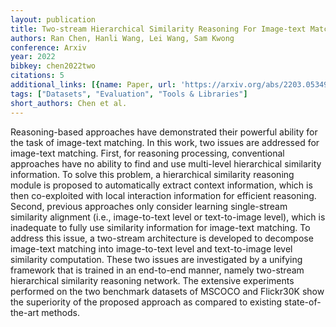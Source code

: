 ```yaml
---
layout: publication
title: Two-stream Hierarchical Similarity Reasoning For Image-text Matching
authors: Ran Chen, Hanli Wang, Lei Wang, Sam Kwong
conference: Arxiv
year: 2022
bibkey: chen2022two
citations: 5
additional_links: [{name: Paper, url: 'https://arxiv.org/abs/2203.05349'}]
tags: ["Datasets", "Evaluation", "Tools & Libraries"]
short_authors: Chen et al.
---
```

Reasoning-based approaches have demonstrated their powerful ability for the
task of image-text matching. In this work, two issues are addressed for
image-text matching. First, for reasoning processing, conventional approaches
have no ability to find and use multi-level hierarchical similarity
information. To solve this problem, a hierarchical similarity reasoning module
is proposed to automatically extract context information, which is then
co-exploited with local interaction information for efficient reasoning.
Second, previous approaches only consider learning single-stream similarity
alignment (i.e., image-to-text level or text-to-image level), which is
inadequate to fully use similarity information for image-text matching. To
address this issue, a two-stream architecture is developed to decompose
image-text matching into image-to-text level and text-to-image level similarity
computation. These two issues are investigated by a unifying framework that is
trained in an end-to-end manner, namely two-stream hierarchical similarity
reasoning network. The extensive experiments performed on the two benchmark
datasets of MSCOCO and Flickr30K show the superiority of the proposed approach
as compared to existing state-of-the-art methods.